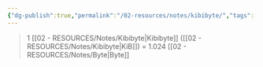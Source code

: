 ```yaml
---
{"dg-publish":true,"permalink":"/02-resources/notes/kibibyte/","tags":["mathe/binärzahlen"],"noteIcon":"","updated":"2025-10-29T12:59:07.412+01:00"}
---
```


>1 [[02 - RESOURCES/Notes/Kibibyte\|Kibibyte]] ([[02 - RESOURCES/Notes/Kibibyte\|KiB]]) = 1.024 [[02 - RESOURCES/Notes/Byte\|Byte]]